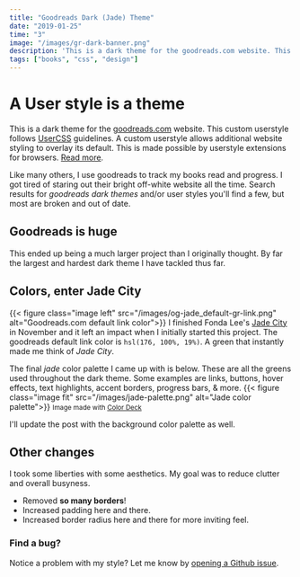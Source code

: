 ```yaml
---
title: "Goodreads Dark (Jade) Theme"
date: "2019-01-25"
time: "3"
image: "/images/gr-dark-banner.png"
description: 'This is a dark theme for the goodreads.com website. This custom userstyle follows UserCSS guidelines. A userstyle is a theme.'
tags: ["books", "css", "design"]
---
```


# A User style is a theme

This is a dark theme for the [goodreads.com](https://www.goodreads.com) website. This custom userstyle follows [UserCSS](https://github.com/openstyles/stylus/wiki/UserCSS) guidelines. A custom userstyle allows additional website styling to overlay its default. This is made possible by userstyle extensions for browsers. [Read more](https://github.com/obscuredetour/goodreads-dark#how-to-use).

Like many others, I use goodreads to track my books read and progress. I got tired of staring out their bright off-white website all the time. Search results for *goodreads dark themes* and/or user styles you'll find a few, but most are broken and out of date.

## Goodreads is huge

This ended up being a much larger project than I originally thought. By far the largest and hardest dark theme I have tackled thus far. 

## Colors, enter Jade City

{{< figure class="image left" src="/images/og-jade_default-gr-link.png" alt="Goodreads.com default link color">}}
I finished Fonda Lee's [Jade City](https://www.goodreads.com/book/show/34606064-jade-city) in November and it left an impact when I initially started this project. The goodreads default link color is `hsl(176, 100%, 19%)`. A green that instantly made me think of *Jade City*.

The final *jade* color palette I came up with is below. These are all the greens used throughout the dark theme. Some examples are links, buttons, hover effects, text highlights, accent borders, progress bars, & more.
{{< figure class="image fit" src="/images/jade-palette.png" alt="Jade color palette">}}
<small>Image made with [Color Deck](https://color.obscuredetour.com)</small>

I'll update the post with the background color palette as well.

## Other changes

I took some liberties with some aesthetics. My goal was to reduce clutter and overall busyness.

- Removed **so many borders**!
- Increased padding here and there.
- Increased border radius here and there for more inviting feel.

### Find a bug?

Notice a problem with my style? Let me know by [opening a Github issue](https://github.com/obscuredetour/goodreads-dark/issues).